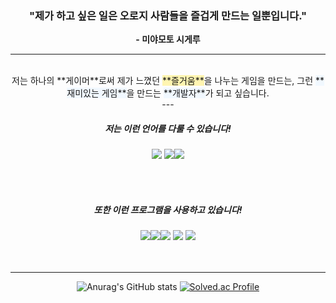<center>

### **"제가 하고 싶은 일은 오로지 사람들을 즐겁게 만드는 일뿐입니다."**  
**- 미야모토 시게루**

---

<br>
저는 하나의 **게이머**로써 제가 느꼈던 <span style='background-color:#fff5b1'>**즐거움**</span>을 나누는 게임을 만드는,  
그런 <span style='background-color:#f1f8ff'>**재미있는 게임**</span>을 만드는 <span style='background-color:#f1f8ff'>**개발자**</span>가 되고 싶습니다.  
<br>
---

<br>

##### 저는 이런 언어를 **다룰 수** 있습니다!
<img src="https://img.shields.io/badge/C-A8B9CC?style=for-the-badge&logo=C&logoColor=white"> <img src="https://img.shields.io/badge/C%23-239120?style=for-the-badge&logo=C Sharp&logoColor=white"><img src="https://img.shields.io/badge/C++-00599C?style=for-the-badge&logo=C%2B%2B&logoColor=white">

<br><br>
##### 또한 이런 프로그램을 **사용하고** 있습니다!
<img src="https://img.shields.io/badge/Unity-181717?style=for-the-badge&logo=unity&logoColor=white"><img src="https://img.shields.io/badge/Unreal Engine-0E1128?style=for-the-badge&logo=Unreal Engine&logoColor=white"><img src="https://img.shields.io/badge/Git-F05032?style=for-the-badge&logo=Git&logoColor=white">  <img src="https://img.shields.io/badge/Sourcetree-0052CC?style=for-the-badge&logo=Sourcetree&logoColor=white">  <img src="https://img.shields.io/badge/Visual Studio-5C2D91?style=for-the-badge&logo=Visual Studio&logoColor=white">  
<br><br>

---

![Anurag's GitHub stats](https://github-readme-stats.vercel.app/api?username=zanke27&show_icons=true&theme=radical)
[![Solved.ac Profile](http://mazassumnida.wtf/api/v2/generate_badge?boj=zanke27)](https://solved.ac/zanke27/)
</center>
